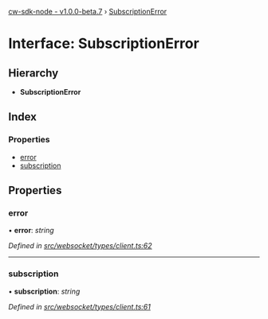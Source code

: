 [cw-sdk-node - v1.0.0-beta.7](../README.md) › [SubscriptionError](subscriptionerror.md)

# Interface: SubscriptionError

## Hierarchy

* **SubscriptionError**

## Index

### Properties

* [error](subscriptionerror.md#error)
* [subscription](subscriptionerror.md#subscription)

## Properties

###  error

• **error**: *string*

*Defined in [src/websocket/types/client.ts:62](https://github.com/cryptowatch/cw-sdk-node/blob/master/src/websocket/types/client.ts#L62)*

___

###  subscription

• **subscription**: *string*

*Defined in [src/websocket/types/client.ts:61](https://github.com/cryptowatch/cw-sdk-node/blob/master/src/websocket/types/client.ts#L61)*

